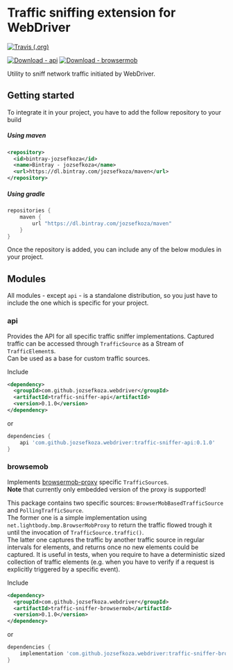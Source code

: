 # Traffic sniffing extension for WebDriver

[![Travis (.org)](https://img.shields.io/travis/jozsefkoza/webdriver-traffic-sniffer.svg)](https://travis-ci.org/jozsefkoza/webdriver-traffic-sniffer)

[![Download - api](https://img.shields.io/badge/dynamic/json.svg?label=api&url=https%3A%2F%2Fapi.bintray.com%2Fpackages%2Fjozsefkoza%2Fmaven%2Ftraffic-sniffer-api%2Fversions%2F_latest&query=%24.name&colorB=blue)](https://bintray.com/jozsefkoza/maven/traffic-sniffer-api/_latestVersion)
[![Download - browsermob](https://img.shields.io/badge/dynamic/json.svg?label=browsermob&url=https%3A%2F%2Fapi.bintray.com%2Fpackages%2Fjozsefkoza%2Fmaven%2Ftraffic-sniffer-browsermob%2Fversions%2F_latest&query=%24.name&colorB=blue)](https://bintray.com/jozsefkoza/maven/traffic-sniffer-browsermob/_latestVersion)

Utility to sniff network traffic initiated by WebDriver.

## Getting started

To integrate it in your project, you have to add the follow repository to your build

##### Using maven

```xml
<repository>
  <id>bintray-jozsefkoza</id>
  <name>Bintray - jozsefkoza</name>
  <url>https://dl.bintray.com/jozsefkoza/maven</url>
</repository>
```

##### Using gradle

```groovy
repositories {
    maven {
        url "https://dl.bintray.com/jozsefkoza/maven"
    }
}
```


Once the repository is added, you can include any of the below modules in your project. 
  

## Modules

All modules - except `api` - is a standalone distribution, so you just have to include the one which is specific for your project.  


### api

Provides the API for all specific traffic sniffer implementations. Captured traffic can be accessed through `TrafficSource` as a Stream of `TrafficElement`s.  
Can be used as a base for custom traffic sources.

Include 
```xml
<dependency>
  <groupId>com.github.jozsefkoza.webdriver</groupId>
  <artifactId>traffic-sniffer-api</artifactId>
  <version>0.1.0</version>
</dependency>
```
or
```groovy
dependencies {
    api 'com.github.jozsefkoza.webdriver:traffic-sniffer-api:0.1.0'
}
```


### browsemob

Implements [browsermob-proxy](https://github.com/lightbody/browsermob-proxy) specific `TrafficSource`s.  
**Note** that currently only embedded version of the proxy is supported!

This package contains two specific sources: `BrowserMobBasedTrafficSource` and `PollingTrafficSource`.  
The former one is a simple implementation using `net.lightbody.bmp.BrowserMobProxy` to return the traffic flowed trough it until the invocation of `TrafficSource.traffic()`.  
The latter one captures the traffic by another traffic source in regular intervals for elements, and returns once no new elements could be captured. It is useful in tests, when you require to have a deterministic sized collection of traffic elements (e.g. when you have to verify if a request is explicitly triggered by a specific event). 

Include 
```xml
<dependency>
  <groupId>com.github.jozsefkoza.webdriver</groupId>
  <artifactId>traffic-sniffer-browsermob</artifactId>
  <version>0.1.0</version>
</dependency>
```
or
```groovy
dependencies {
    implementation 'com.github.jozsefkoza.webdriver:traffic-sniffer-browsermob:0.1.0'
}
```
